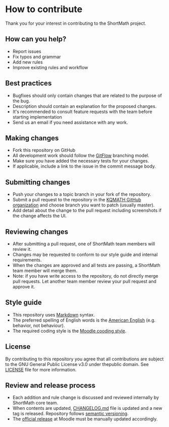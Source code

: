 # How to contribute

Thank you for your interest in contributing to the ShortMath project.

## How can you help?

* Report issues
* Fix typos and grammar
* Add new rules
* Improve existing rules and workflow

## Best practices

- Bugfixes should only contain changes that are related to the purpose of the bug.
- Description should contain an explanation for the proposed changes.
- It's recommended to consult feature requests with the team before starting implementation
- Send us an email if you need assistance with any work. 

## Making changes

* Fork this repository on GitHub
* All development work should follow the [GitFlow](https://nvie.com/posts/a-successful-git-branching-model/) branching model.
* Make sure you have added the necessary tests for your changes.
* If applicable, include a link to the issue in the commit message body.

## Submitting changes

* Push your changes to a topic branch in your fork of the repository.
* Submit a pull request to the repository in the [KQMATH GitHub organization](https://github.com/KQMATH)
and choose branch you want to patch (usually master).
* Add detail about the change to the pull request including screenshots
  if the change affects the UI.

## Reviewing changes

* After submitting a pull request, one of ShortMath team members will review it.
* Changes may be requested to conform to our style guide and internal
  requirements.
* When the changes are approved and all tests are passing, a ShortMath team
  member will merge them.
* Note: if you have write access to the repository, do not directly merge pull
  requests. Let another team member review your pull request and approve it.

## Style guide

* This repository uses [Markdown](https://daringfireball.net/projects/markdown/) syntax.
* The preferred spelling of English words is the [American
  English](https://en.wikipedia.org/wiki/American_English) (e.g. behavior, not
  behaviour).
* The required coding style is the [Moodle cooding style](https://docs.moodle.org/dev/Coding_style).


## License

By contributing to this repository you agree that all contributions are subject to the 
GNU General Public License v3.0 under thepublic domain. 
See [LICENSE](https://github.com/KQMATH/moodle-qtype_shortmath/blob/master/LICENSE)
file for more information.

## Review and release process

* Each addition and rule change is discussed and reviewed internally by ShortMath
  core team.
* When contents are updated, [CHANGELOG.md](/CHANGELOG.md) file is updated and a
  new tag is released. Repository follows [semantic versioning](http://semver.org/).
* The [official release](https://moodle.org/plugins/qtype_shortmath) at Moodle must be manually updated accordingly.
